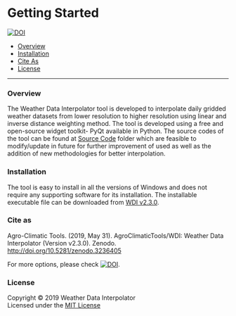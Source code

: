 # Getting Started 
[![DOI](https://zenodo.org/badge/DOI/10.5281/zenodo.3236405.svg)](https://doi.org/10.5281/zenodo.3236405)
- [Overview](#Overview)
- [Installation](#Installation)
- [Cite As](#Cite-as)
- [License](#License)
---
### Overview  
The Weather Data Interpolator tool is developed to interpolate daily gridded weather datasets from lower resolution to higher resolution using linear and inverse distance weighting method. The tool is developed using a free and open-source widget toolkit- PyQt available in Python. The source codes of the tool can be found at [Source Code](/Source%20Codes) folder which are feasible to modify/update in future for further improvement of used as well as the addition of new methodologies for better interpolation.  
  
### Installation  
The tool is easy to install in all the versions of Windows and does not require any supporting software for its installation. The installable executable file can be downloaded from [WDI v2.3.0](https://github.com/AgroClimaticTools/WDI/releases/download/v2.3.0/WDI.v2.3.exe).

### Cite as
Agro-Climatic Tools. (2019, May 31). AgroClimaticTools/WDI: Weather Data Interpolator (Version v2.3.0). Zenodo. http://doi.org/10.5281/zenodo.3236405

For more options, please check [![DOI](https://zenodo.org/badge/DOI/10.5281/zenodo.3236405.svg)](https://doi.org/10.5281/zenodo.3236405).

### License
Copyright © 2019 Weather Data Interpolator  
Licensed under the [MIT License](LICENSE)
